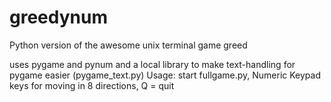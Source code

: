 # greedynum
Python version of the awesome unix terminal game greed

uses pygame and pynum and a local library to make text-handling for pygame easier (pygame_text.py)
Usage: start fullgame.py, Numeric Keypad keys for moving in 8 directions, Q = quit
